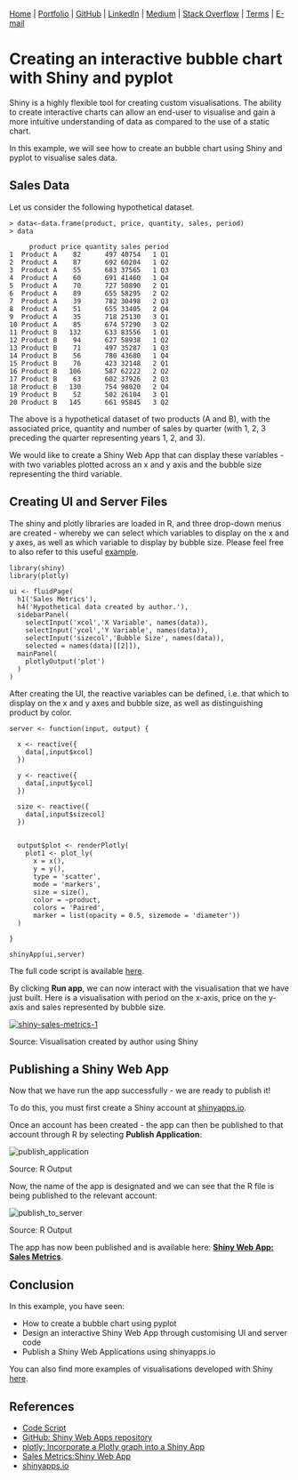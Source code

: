 [Home](https://mgcodesandstats.github.io/) |
[Portfolio](https://mgcodesandstats.github.io/articles) |
[GitHub](https://github.com/mgcodesandstats) |
[LinkedIn](https://www.linkedin.com/in/michaeljgrogan/) |
[Medium](https://mgcodesandstats.medium.com/) |
[Stack Overflow](https://stats.stackexchange.com/users/137066/michael-grogan) |
[Terms](https://mgcodesandstats.github.io/terms/) |
[E-mail](mailto:contact@michael-grogan.com)

# Creating an interactive bubble chart with Shiny and pyplot

Shiny is a highly flexible tool for creating custom visualisations. The ability to create interactive charts can allow an end-user to visualise and gain a more intuitive understanding of data as compared to the use of a static chart.

In this example, we will see how to create an bubble chart using Shiny and pyplot to visualise sales data.

## Sales Data

Let us consider the following hypothetical dataset.

```
> data<-data.frame(product, price, quantity, sales, period)
> data

     product price quantity sales period
1  Product A    82      497 40754   1 Q1
2  Product A    87      692 60204   1 Q2
3  Product A    55      683 37565   1 Q3
4  Product A    60      691 41460   1 Q4
5  Product A    70      727 50890   2 Q1
6  Product A    89      655 58295   2 Q2
7  Product A    39      782 30498   2 Q3
8  Product A    51      655 33405   2 Q4
9  Product A    35      718 25130   3 Q1
10 Product A    85      674 57290   3 Q2
11 Product B   132      633 83556   1 Q1
12 Product B    94      627 58938   1 Q2
13 Product B    71      497 35287   1 Q3
14 Product B    56      780 43680   1 Q4
15 Product B    76      423 32148   2 Q1
16 Product B   106      587 62222   2 Q2
17 Product B    63      602 37926   2 Q3
18 Product B   130      754 98020   2 Q4
19 Product B    52      502 26104   3 Q1
20 Product B   145      661 95845   3 Q2
```

The above is a hypothetical dataset of two products (A and B), with the associated price, quantity and number of sales by quarter (with 1, 2, 3 preceding the quarter representing years 1, 2, and 3).

We would like to create a Shiny Web App that can display these variables - with two variables plotted across an x and y axis and the bubble size representing the third variable.

## Creating UI and Server Files

The shiny and plotly libraries are loaded in R, and three drop-down menus are created - whereby we can select which variables to display on the x and y axes, as well as which variable to display by bubble size. Please feel free to also refer to this useful [example](https://community.plotly.com/t/incorporate-a-plotly-graph-into-a-shiny-app/5329/2).

```
library(shiny)
library(plotly)

ui <- fluidPage(
  h1('Sales Metrics'),
  h4('Hypothetical data created by author.'),
  sidebarPanel(
    selectInput('xcol','X Variable', names(data)),
    selectInput('ycol','Y Variable', names(data)),
    selectInput('sizecol','Bubble Size', names(data)),
    selected = names(data)[[2]]),
  mainPanel(
    plotlyOutput('plot')
  )
)
```

After creating the UI, the reactive variables can be defined, i.e. that which to display on the x and y axes and bubble size, as well as distinguishing product by color.

```
server <- function(input, output) {
  
  x <- reactive({
    data[,input$xcol]
  })
  
  y <- reactive({
    data[,input$ycol]
  })
  
  size <- reactive({
    data[,input$sizecol]
  })
  
  
  output$plot <- renderPlotly(
    plot1 <- plot_ly(
      x = x(),
      y = y(), 
      type = 'scatter',
      mode = 'markers',
      size = size(),
      color = ~product,
      colors = 'Paired',
      marker = list(opacity = 0.5, sizemode = 'diameter'))
  )
  
}

shinyApp(ui,server)
```

The full code script is available [here](https://github.com/MGCodesandStats/shiny-web-apps/blob/master/sales/sample_sales.R).

By clicking **Run app**, we can now interact with the visualisation that we have just built. Here is a visualisation with period on the x-axis, price on the y-axis and sales represented by bubble size.

[![shiny-sales-metrics-1](shiny-sales-metrics-1.png)](https://michael-grogan.shinyapps.io/sales/)

Source: Visualisation created by author using Shiny

## Publishing a Shiny Web App

Now that we have run the app successfully - we are ready to publish it!

To do this, you must first create a Shiny account at [shinyapps.io](https://www.shinyapps.io/).

Once an account has been created - the app can then be published to that account through R by selecting **Publish Application**:

![publish_application](publish_application.png)

Source: R Output

Now, the name of the app is designated and we can see that the R file is being published to the relevant account:

![publish_to_server](publish_to_server.png)

Source: R Output

The app has now been published and is available here: **[Shiny Web App: Sales Metrics](https://michael-grogan.shinyapps.io/sales/)**.

## Conclusion

In this example, you have seen:

- How to create a bubble chart using pyplot
- Design an interactive Shiny Web App through customising UI and server code
- Publish a Shiny Web Applications using shinyapps.io

You can also find more examples of visualisations developed with Shiny [here](https://github.com/MGCodesandStats/shiny-web-apps).

## References

- [Code Script](https://github.com/MGCodesandStats/shiny-web-apps/blob/master/sales/sample_sales.R)
- [GitHub: Shiny Web Apps repository](https://github.com/MGCodesandStats/shiny-web-apps)
- [plotly: Incorporate a Plotly graph into a Shiny App](https://community.plotly.com/t/incorporate-a-plotly-graph-into-a-shiny-app/5329/2)
- [Sales Metrics:Shiny Web App](https://michael-grogan.shinyapps.io/sales/)
- [shinyapps.io](https://www.shinyapps.io/)
